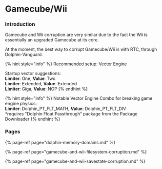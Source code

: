 # Gamecube/Wii

### Introduction

Gamecube and Wii corruption are very similar due to the fact the Wii is essentially an upgraded Gamecube at its core.

At the moment, the best way to corrupt Gamecube/Wii is with RTC, through Dolphin-Vanguard.

{% hint style="info" %}
Recommended setup: Vector Engine   
  
Startup vector suggestions:  
**Limiter**: One, **Value**: Two  
**Limiter**: Extended, **Value**: Extended  
**Limiter**: Giga, **Value**: NOP
{% endhint %}

{% hint style="info" %}
Notable Vector Engine Combo for breaking game engine physics:  
**Limiter**: Dolphin\_PT\_FLT\_MATH, **Value**: Dolphin\_PT\_FLT\_DIV  
\*requires "Dolphin Float Passthrough" package from the Package Downloader
{% endhint %}

### Pages

{% page-ref page="dolphin-memory-domains.md" %}

{% page-ref page="gamecube-and-wii-filesystem-corruption.md" %}

{% page-ref page="gamecube-and-wii-savestate-corruption.md" %}



